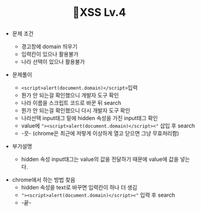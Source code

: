 # <p align="center">🎁XSS Lv.4</p>
- 문제 조건
  - 경고창에 domain 띄우기
  - 입력칸이 있으나 활용불가
  - 나라 선택이 있으나 활용불가

- 문제풀이
  - ```<script>alert(document.domain)</script>```입력
  - 뭔가 안 되는걸 확인했으니 개발자 도구 확인
  - 나라 이름을 스크립트 코드로 바꾼 뒤 search
  - 뭔가 안 되는걸 확인했으니 다시 개발자 도구 확인
  - 나라선택 input태그 밑에 hidden 속성을 가진 input태그 확인
  - value에 ```"><script>alert(document.domain)</script><"``` 삽입 후 search
  - -끗- (chrome은 최근에 저렇게 이상하게 열고 닫으면 그냥 무효처리함)

- 부가설명
  - hidden 속성 input태그는 value의 값을 전달하기 때문에 value에 값을 넣는다.

+ chrome에서 하는 방법 찾음
  + hidden 속성을 text로 바꾸면 입력칸이 하나 더 생김
  + ```"><script>alert(document.domain)</script><"``` 입력 후 search
  + -끝-
